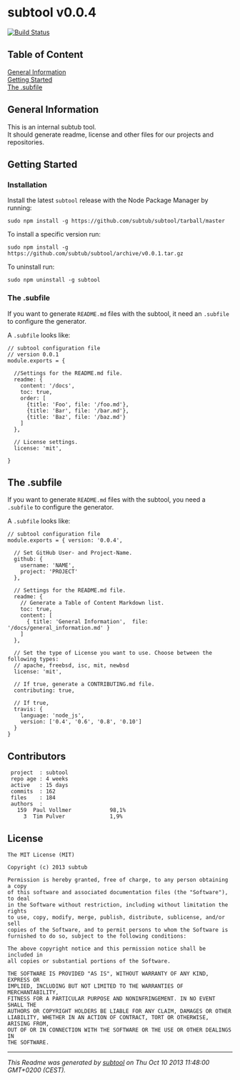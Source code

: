# subtool v0.0.4  

[![Build Status](https://travis-ci.org/subtub/subtool.png?branch=master)](https://travis-ci.org/subtub/subtool)

## Table of Content

[General Information](#general-information)  
[Getting Started](#getting-started)  
[The .subfile](#the-.subfile)  

## General Information

This is an internal subtub tool.  
It should generate readme, license and other files for our projects and repositories.
## Getting Started

### Installation

Install the latest ```subtool``` release with the Node Package Manager by running:  

    sudo npm install -g https://github.com/subtub/subtool/tarball/master

To install a specific version run:

    sudo npm install -g https://github.com/subtub/subtool/archive/v0.0.1.tar.gz

To uninstall run:

    sudo npm uninstall -g subtool
    
### The .subfile

If you want to generate ```README.md``` files with the subtool, it need an ```.subfile``` to configure the generator.

A ```.subfile``` looks like:  

    // subtool configuration file
    // version 0.0.1
    module.exports = {
    
      //Settings for the README.md file.
      readme: {
        content: '/docs',
        toc: true,
        order: [
          {title: 'Foo', file: '/foo.md'},
          {title: 'Bar', file: '/bar.md'},
          {title: 'Baz', file: '/baz.md'}
        ]
      },
      
      // License settings.
      license: 'mit',
      
    }

## The .subfile  

If you want to generate ```README.md``` files with the subtool, you need a ```.subfile``` to configure the generator.

A ```.subfile``` looks like:  

```
// subtool configuration file
module.exports = { version: '0.0.4',

  // Set GitHub User- and Project-Name.
  github: {
    username: 'NAME',
    project: 'PROJECT'
  },

  // Settings for the README.md file.
  readme: {
    // Generate a Table of Content Markdown list.
    toc: true,
    content: [
      { title: 'General Information',  file: '/docs/general_information.md' }
    ]
  },
  
  // Set the type of License you want to use. Choose between the following types:
  // apache, freebsd, isc, mit, newbsd
  license: 'mit',

  // If true, generate a CONTRIBUTING.md file.
  contributing: true,
  
  // If true, 
  travis: {
    language: 'node_js',
    version: ['0.4', '0.6', '0.8', '0.10']
  }
}

```
## Contributors

```
 project  : subtool
 repo age : 4 weeks
 active   : 15 days
 commits  : 162
 files    : 184
 authors  : 
   159	Paul Vollmer            98,1%
     3	Tim Pulver              1,9%

```

## License

```
The MIT License (MIT)  
  
Copyright (c) 2013 subtub  
  
Permission is hereby granted, free of charge, to any person obtaining a copy  
of this software and associated documentation files (the "Software"), to deal  
in the Software without restriction, including without limitation the rights  
to use, copy, modify, merge, publish, distribute, sublicense, and/or sell  
copies of the Software, and to permit persons to whom the Software is  
furnished to do so, subject to the following conditions:  
  
The above copyright notice and this permission notice shall be included in  
all copies or substantial portions of the Software.  
  
THE SOFTWARE IS PROVIDED "AS IS", WITHOUT WARRANTY OF ANY KIND, EXPRESS OR  
IMPLIED, INCLUDING BUT NOT LIMITED TO THE WARRANTIES OF MERCHANTABILITY,  
FITNESS FOR A PARTICULAR PURPOSE AND NONINFRINGEMENT. IN NO EVENT SHALL THE  
AUTHORS OR COPYRIGHT HOLDERS BE LIABLE FOR ANY CLAIM, DAMAGES OR OTHER  
LIABILITY, WHETHER IN AN ACTION OF CONTRACT, TORT OR OTHERWISE, ARISING FROM,  
OUT OF OR IN CONNECTION WITH THE SOFTWARE OR THE USE OR OTHER DEALINGS IN  
THE SOFTWARE.  
  ```

---

*This Readme was generated by [subtool](https://www.github.com/subtub/subtool/releases/tag/v0.0.4) on Thu Oct 10 2013 11:48:00 GMT+0200 (CEST).*  
